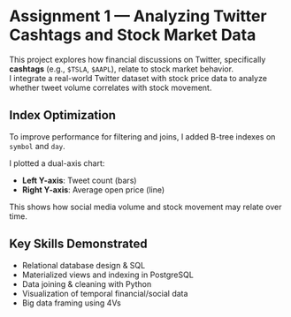 # Assignment 1 — Analyzing Twitter Cashtags and Stock Market Data
This project explores how financial discussions on Twitter, specifically **cashtags** (e.g., `$TSLA`, `$AAPL`), relate to stock market behavior.  
I integrate a real-world Twitter dataset with stock price data to analyze whether tweet volume correlates with stock movement.

## Index Optimization
To improve performance for filtering and joins, I added B-tree indexes on `symbol` and `day`.

I plotted a dual-axis chart:
- **Left Y-axis**: Tweet count (bars)
- **Right Y-axis**: Average open price (line)

This shows how social media volume and stock movement may relate over time.

## Key Skills Demonstrated

- Relational database design & SQL
- Materialized views and indexing in PostgreSQL
- Data joining & cleaning with Python
- Visualization of temporal financial/social data
- Big data framing using 4Vs
